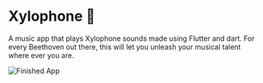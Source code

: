 # Xylophone 🎹

 A music app that plays Xylophone sounds made using Flutter and dart. For every Beethoven out there, this will let you unleash your musical talent where ever you are. 

![Finished App](https://github.com/londonappbrewery/Images/blob/master/xylophone-flutter.png)


